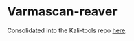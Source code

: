 # Varmascan-reaver
Consolidated into the Kali-tools repo [here](https://github.com/L33T-H4X0R-D00D/Kali-Tools/blob/master/README.md).
